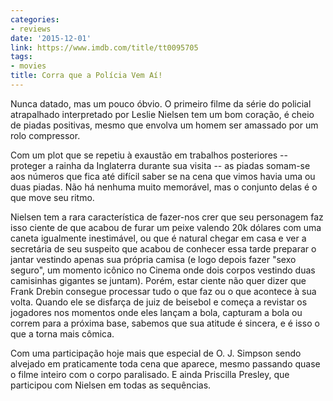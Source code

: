 ```yaml
---
categories:
- reviews
date: '2015-12-01'
link: https://www.imdb.com/title/tt0095705
tags:
- movies
title: Corra que a Polícia Vem Aí!
---
```


Nunca datado, mas um pouco óbvio. O primeiro filme da série do policial atrapalhado interpretado por Leslie Nielsen tem um bom coração, é cheio de piadas positivas, mesmo que envolva um homem ser amassado por um rolo compressor.

Com um plot que se repetiu à exaustão em trabalhos posteriores -- proteger a rainha da Inglaterra durante sua visita -- as piadas somam-se aos números que fica até difícil saber se na cena que vimos havia uma ou duas piadas. Não há nenhuma muito memorável, mas o conjunto delas é o que move seu ritmo.

Nielsen tem a rara característica de fazer-nos crer que seu personagem faz isso ciente de que acabou de furar um peixe valendo 20k dólares com uma caneta igualmente inestimável, ou que é natural chegar em casa e ver a secretária de seu suspeito que acabou de conhecer essa tarde preparar o jantar vestindo apenas sua própria camisa (e logo depois fazer "sexo seguro", um momento icônico no Cinema onde dois corpos vestindo duas camisinhas gigantes se juntam). Porém, estar ciente não quer dizer que Frank Drebin consegue processar tudo o que faz ou o que acontece à sua volta. Quando ele se disfarça de juiz de beisebol e começa a revistar os jogadores nos momentos onde eles lançam a bola, capturam a bola ou correm para a próxima base, sabemos que sua atitude é sincera, e é isso o que a torna mais cômica.

Com uma participação hoje mais que especial de O. J. Simpson sendo alvejado em praticamente toda cena que aparece, mesmo passando quase o filme inteiro com o corpo paralisado. E ainda Priscilla Presley, que participou com Nielsen em todas as sequências.
